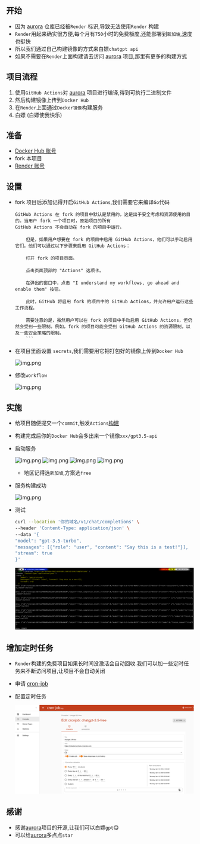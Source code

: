 ## 开始

- 因为 [aurora](https://github.com/aurora-develop/aurora?tab=readme-ov-file) 仓库已经被`Render`
  标识,导致无法使用`Render`
  构建
- `Render`用起来确实很方便,每个月有`750`小时的免费额度,还能部署到`新加坡`,速度也挺快
- 所以我们通过自己构建镜像的方式来白嫖`chatgpt api`
- 如果不需要在`Render`上面构建请去访问 [aurora](https://github.com/aurora-develop/aurora?tab=readme-ov-file)
  项目,那里有更多的构建方式

## 项目流程

1. 使用`GitHub Actions`对 [aurora](https://github.com/aurora-develop/aurora?tab=readme-ov-file) 项目进行编译,得到可执行二进制文件
2. 然后构建镜像上传到`Docker Hub`
3. 在`Render`上面通过`Docker镜像`构建服务
4. 白嫖 (白嫖使我快乐)

## 准备

- [Docker Hub 账号](https://hub.docker.com/)
- fork 本项目
- [Render 账号](https://dashboard.render.com/)

## 设置

- fork 项目后添加记得开启`GitHub Actions`,我们需要它来编译`Go`代码
  ```text
  GitHub Actions 在 fork 的项目中默认是禁用的，这是出于安全考虑和资源使用的目的。当用户 fork 一个项目时，原始项目的所有
  GitHub Actions 不会自动在 fork 的项目中运行。

      但是，如果用户想要在 fork 的项目中启用 GitHub Actions，他们可以手动启用它们。他们可以通过以下步骤来启用 GitHub Actions：
      
      打开 fork 的项目页面。
      
      点击页面顶部的 "Actions" 选项卡。
      
      在弹出的窗口中，点击 "I understand my workflows, go ahead and enable them" 按钮。
      
      此时，GitHub 将启用 fork 的项目中的 GitHub Actions，并允许用户运行这些工作流程。
      
      需要注意的是，虽然用户可以在 fork 的项目中手动启用 GitHub Actions，但仍然会受到一些限制。例如，fork 的项目可能会受到 GitHub Actions 的资源限制，以及一些安全策略的限制。
      ```

- 在项目里面设置 `secrets`,我们需要用它把打包好的镜像上传到`Docker Hub`

  ![img.png](docs/images/img0.png)

- 修改`workflow`

  ![img.png](docs/images/img1.png)

## 实施

- 给项目随便提交一个`commit`,触发`Actions`[构建](https://github.com/summerKK/lion/actions/runs/8589994501)

- 构建完成后你的`Docker Hub`会多出来一个镜像`xxx/gpt3.5-api`

- 启动服务

  ![img.png](docs/images/img2.png)
  ![img.png](docs/images/img3.png)
  ![img.png](docs/images/img4.png)
  ![img.png](docs/images/img5.png)
    - 地区记得选`新加坡`,方案选`free`

- 服务构建成功

  ![img.png](docs/images/img6.png)

- 测试
  ```bash
  curl --location '你的域名/v1/chat/completions' \
  --header 'Content-Type: application/json' \
  --data '{
  "model": "gpt-3.5-turbo",
  "messages": [{"role": "user", "content": "Say this is a test!"}],
  "stream": true
  }'
  ```
  ![img.png](docs/images/img7.png)

## 增加定时任务

- `Render`构建的免费项目如果长时间没激活会自动回收.我们可以加一些定时任务来不断访问项目,让项目不会自动关闭
- 申请 [cron-job](https://cron-job.org/)
- 配置定时任务

  ![img.png](docs/images/img8.png)

## 感谢

- 感谢[aurora](https://github.com/aurora-develop/aurora?tab=readme-ov-file)项目的开源,让我们可以白嫖`gpt`😋
- 可以给[aurora](https://github.com/aurora-develop/aurora?tab=readme-ov-file)多点点`star`